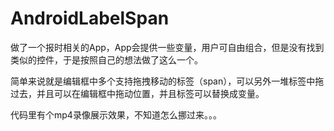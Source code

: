 # AndroidLabelSpan

做了一个报时相关的App，App会提供一些变量，用户可自由组合，但是没有找到类似的控件，于是按照自己的想法做了这么一个。

简单来说就是编辑框中多个支持拖拽移动的标签（span），可以另外一堆标签中拖过去，并且可以在编辑框中拖动位置，并且标签可以替换成变量。

代码里有个mp4录像展示效果，不知道怎么挪过来。。。
